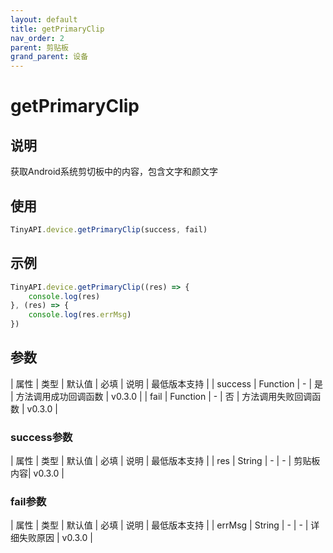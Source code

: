 ```yaml
---
layout: default
title: getPrimaryClip
nav_order: 2
parent: 剪贴板
grand_parent: 设备
---
```


# getPrimaryClip
## 说明
获取Android系统剪切板中的内容，包含文字和颜文字

## 使用
```javascript
TinyAPI.device.getPrimaryClip(success, fail)
```

## 示例
```javascript
TinyAPI.device.getPrimaryClip((res) => {
    console.log(res) 
}, (res) => {
    console.log(res.errMsg)
})
```

## 参数

| 属性 | 类型 | 默认值 | 必填 | 说明 | 最低版本支持 |
| success | Function | - | 是 | 方法调用成功回调函数 | v0.3.0 |
| fail | Function | - | 否 | 方法调用失败回调函数 | v0.3.0 |

### success参数

| 属性 | 类型 | 默认值 | 必填 | 说明 | 最低版本支持 |
| res | String | - | - | 剪贴板内容| v0.3.0 |

### fail参数

| 属性 | 类型 | 默认值 | 必填 | 说明 | 最低版本支持 |
| errMsg | String | - | - | 详细失败原因 | v0.3.0 |
